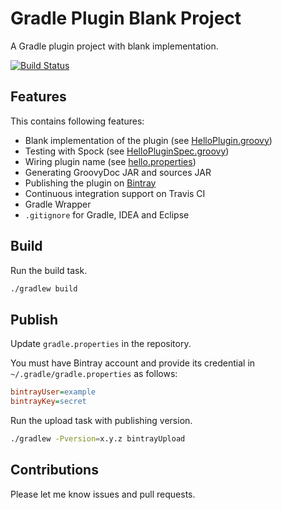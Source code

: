 Gradle Plugin Blank Project
===========================

A Gradle plugin project with blank implementation.

[![Build Status](https://travis-ci.org/int128/gradle-plugin-blank.png)](https://travis-ci.org/int128/gradle-plugin-blank)


Features
--------

This contains following features:

  * Blank implementation of the plugin (see [HelloPlugin.groovy](src/main/groovy/com/example/HelloPlugin.groovy))
  * Testing with Spock (see [HelloPluginSpec.groovy](src/test/groovy/com/example/HelloPluginSpec.groovy))
  * Wiring plugin name (see [hello.properties](src/main/resources/META-INF/gradle-plugins/hello.properties))
  * Generating GroovyDoc JAR and sources JAR
  * Publishing the plugin on [Bintray](https://bintray.com)
  * Continuous integration support on Travis CI
  * Gradle Wrapper
  * `.gitignore` for Gradle, IDEA and Eclipse


Build
-----

Run the build task.

```sh
./gradlew build
```


Publish
-------

Update `gradle.properties` in the repository.

You must have Bintray account and provide its credential in `~/.gradle/gradle.properties` as follows:

```ini
bintrayUser=example
bintrayKey=secret
```

Run the upload task with publishing version.

```sh
./gradlew -Pversion=x.y.z bintrayUpload
```


Contributions
-------------

Please let me know issues and pull requests.
